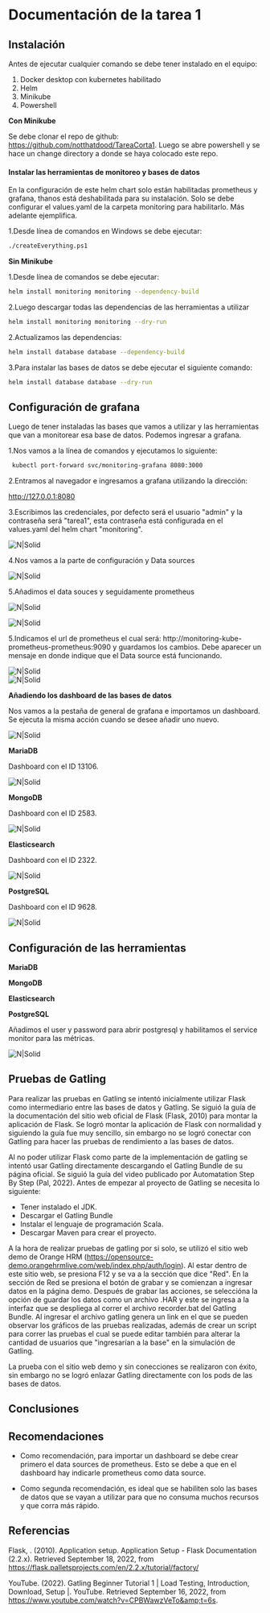 # **Documentación de la tarea 1**

## **Instalación**

  
Antes de ejecutar cualquier comando se debe tener instalado en el equipo:
1. Docker desktop con kubernetes habilitado
2. Helm
3. Minikube
4. Powershell

**Con Minikube**  

Se debe clonar el repo de github: https://github.com/notthatdood/TareaCorta1.
Luego se abre powershell y se hace un change directory a donde se haya colocado este repo.

#### Instalar las herramientas de monitoreo y bases de datos
En la configuración de este helm chart solo están habilitadas prometheus y grafana, thanos está deshabilitada para su instalación. Solo se debe configurar el values.yaml de la carpeta monitoring para habilitarlo. Más adelante ejemplifica.  

1.Desde línea de comandos en Windows se debe ejecutar:
```sh
./createEverything.ps1
```  
**Sin Minikube**  

1.Desde línea de comandos se debe ejecutar:
```sh
helm install monitoring monitoring --dependency-build
```  
2.Luego descargar todas las dependencias de las herramientas a utilizar
```sh
helm install monitoring monitoring --dry-run
```  
2.Actualizamos las dependencias:  
```sh
helm install database database --dependency-build
```  
3.Para instalar las bases de datos se debe ejecutar el siguiente comando:  
```sh
helm install database database --dry-run
```
## **Configuración de grafana**

Luego de tener instaladas las bases que vamos a utilizar y las herramientas que van a monitorear esa base de datos. Podemos ingresar a grafana.  

1.Nos vamos a la línea de comandos y ejecutamos lo siguiente:
```sh
 kubectl port-forward svc/monitoring-grafana 8080:3000
```  
  
2.Entramos al navegador e ingresamos a grafana utilizando la dirección:  

http://127.0.0.1:8080

3.Escribimos las credenciales, por defecto será el usuario "admin" y la contraseña será "tarea1", esta contraseña está configurada en el values.yaml del helm chart "monitoring".

![N|Solid](https://i.pinimg.com/564x/59/67/f5/5967f5e69af4fd8c478b30827091462a.jpg)  

4.Nos vamos a la parte de configuración y Data sources  

![N|Solid](https://i.pinimg.com/originals/68/c9/f3/68c9f3724b86c67ea6858e56d9ebf2d2.jpg)  

5.Añadimos el data souces y seguidamente prometheus 

![N|Solid](https://i.pinimg.com/originals/ed/bb/a7/edbba713ff4d5a96e3bf25258d59cb68.jpg)  

![N|Solid](https://i.pinimg.com/originals/04/bc/e6/04bce615e432a85d4e588fe5bf958ebc.jpg)  

5.Indicamos el url de prometheus el cual será: http://monitoring-kube-prometheus-prometheus:9090  y guardamos los cambios. Debe aparecer un mensaje en donde indique que el Data source está funcionando.

![N|Solid](https://i.pinimg.com/originals/81/aa/d7/81aad70ee0eaf0518108d06a3712dbf6.jpg)  
![N|Solid](https://i.pinimg.com/originals/ee/5a/ef/ee5aefb88578c083f766c07441381145.jpg)  

**Añadiendo los dashboard de las bases de datos**  
  
Nos vamos a la pestaña de general de grafana e importamos un dashboard. Se ejecuta la misma acción cuando se desee añadir uno nuevo.  

![N|Solid](https://i.pinimg.com/originals/b4/4d/3d/b44d3dc006c9993d9d1eb4ec2872aa48.jpg)  

**MariaDB**  

Dashboard con el ID 13106.  

![N|Solid](https://i.pinimg.com/originals/b0/cb/e6/b0cbe6abc78b767ce2433ac20562d5ba.jpg)
  
**MongoDB**  

Dashboard con el ID 2583.  

![N|Solid](https://i.pinimg.com/originals/21/e5/5d/21e55d678eff510fb90fe275a6fd2a0e.jpg)
  
**Elasticsearch**  

Dashboard con el ID 2322.  

![N|Solid](https://i.pinimg.com/originals/f6/ab/21/f6ab215a41d38dd6554a3ed3ac1e7857.jpg) 
  
**PostgreSQL**  

Dashboard con el ID 9628.  

![N|Solid](https://i.pinimg.com/originals/e8/33/b3/e833b391b4db639ac3297eab44d5107c.jpg)


## **Configuración de las herramientas**  

**MariaDB**  
  
**MongoDB**  
  
**Elasticsearch**  
  
**PostgreSQL**  

Añadimos el user y password para abrir postgresql y habilitamos el service monitor para las métricas.

![N|Solid](https://i.pinimg.com/originals/64/e7/34/64e7341ee9bf014d6b53b067e614c6d2.jpg)
  
## **Pruebas de Gatling**

Para realizar las pruebas en Gatling se intentó inicialmente utilizar Flask como intermediario entre las bases de datos y Gatling. Se siguió la guía de la documentación del sitio web oficial de Flask (Flask, 2010) para montar la aplicación de Flask. Se logró montar la aplicación de Flask con normalidad y siguiendo la guía fue muy sencillo, sin embargo no se logró conectar con Gatling para hacer las pruebas de rendimiento a las bases de datos.

Al no poder utilizar Flask como parte de la implementación de gatling se intentó usar Gatling directamente descargando el Gatling Bundle de su página oficial. Se siguió la guía del video publicado por Automatation Step By Step (Pal, 2022).
Antes de empezar al proyecto de Gatling se necesita lo siguiente:

- Tener instalado el JDK.
- Descargar el Gatling Bundle
- Instalar el lenguaje de programación Scala.
- Descargar Maven para crear el proyecto.

A la hora de realizar pruebas de gatling por si solo, se utilizó el sitio web demo de Orange HRM (https://opensource-demo.orangehrmlive.com/web/index.php/auth/login). Al estar dentro de este sitio web, se presiona F12 y se va a la sección que dice "Red". En la sección de Red se presiona el botón de grabar y se comienzan a ingresar datos en la página demo.
Después de grabar las acciones, se seleccióna la opción de guardar los datos como un archivo .HAR y este se ingresa a la interfaz que se despliega al correr el archivo recorder.bat del Gatling Bundle. Al ingresar el archivo gatling genera un link en el que se pueden observar los gráficos de las pruebas realizadas, además de crear un script para correr las pruebas el cual se puede editar también para alterar la cantidad de usuarios que "ingresarían a la base" en la simulación de Gatling.

La prueba con el sitio web demo y sin conecciones se realizaron con éxito, sin embargo no se logró enlazar Gatling directamente con los pods de las bases de datos.
 
## **Conclusiones**  
  
## **Recomendaciones**  

* Como recomendación, para importar un dashboard se debe crear primero el data sources de prometheus. Esto se debe a que en el dashboard hay indicarle prometheus como data source.  

* Como segunda recomendación, es ideal que se habiliten solo las bases de datos que se vayan a utilizar para que no consuma muchos recursos y que corra más rápido.

## **Referencias**

Flask, . (2010). Application setup. Application Setup - Flask Documentation (2.2.x). Retrieved September 18, 2022, from https://flask.palletsprojects.com/en/2.2.x/tutorial/factory/

YouTube. (2022). Gatling Beginner Tutorial 1 | Load Testing, Introduction, Download, Setup |. YouTube. Retrieved September 16, 2022, from https://www.youtube.com/watch?v=CPBWawzVeTo&amp;t=6s. 
